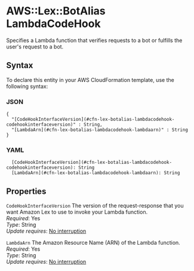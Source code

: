 # AWS::Lex::BotAlias LambdaCodeHook<a name="aws-properties-lex-botalias-lambdacodehook"></a>

Specifies a Lambda function that verifies requests to a bot or fulfills the user's request to a bot\.

## Syntax<a name="aws-properties-lex-botalias-lambdacodehook-syntax"></a>

To declare this entity in your AWS CloudFormation template, use the following syntax:

### JSON<a name="aws-properties-lex-botalias-lambdacodehook-syntax.json"></a>

```
{
  "[CodeHookInterfaceVersion](#cfn-lex-botalias-lambdacodehook-codehookinterfaceversion)" : String,
  "[LambdaArn](#cfn-lex-botalias-lambdacodehook-lambdaarn)" : String
}
```

### YAML<a name="aws-properties-lex-botalias-lambdacodehook-syntax.yaml"></a>

```
  [CodeHookInterfaceVersion](#cfn-lex-botalias-lambdacodehook-codehookinterfaceversion): String
  [LambdaArn](#cfn-lex-botalias-lambdacodehook-lambdaarn): String
```

## Properties<a name="aws-properties-lex-botalias-lambdacodehook-properties"></a>

`CodeHookInterfaceVersion`  <a name="cfn-lex-botalias-lambdacodehook-codehookinterfaceversion"></a>
The version of the request\-response that you want Amazon Lex to use to invoke your Lambda function\.  
*Required*: Yes  
*Type*: String  
*Update requires*: [No interruption](https://docs.aws.amazon.com/AWSCloudFormation/latest/UserGuide/using-cfn-updating-stacks-update-behaviors.html#update-no-interrupt)

`LambdaArn`  <a name="cfn-lex-botalias-lambdacodehook-lambdaarn"></a>
The Amazon Resource Name \(ARN\) of the Lambda function\.  
*Required*: Yes  
*Type*: String  
*Update requires*: [No interruption](https://docs.aws.amazon.com/AWSCloudFormation/latest/UserGuide/using-cfn-updating-stacks-update-behaviors.html#update-no-interrupt)